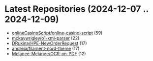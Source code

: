 # Latest Repositories (2024-12-07 .. 2024-12-09)

- [onlineCasinoScript/online-casino-script](https://github.com/onlineCasinoScript/online-casino-script) (59)
- [mckaywrigley/o1-xml-parser](https://github.com/mckaywrigley/o1-xml-parser) (22)
- [DRukina/HPE-NewOrderRequest](https://github.com/DRukina/HPE-NewOrderRequest) (17)
- [andreia/filament-nord-theme](https://github.com/andreia/filament-nord-theme) (17)
- [Melanee-Melanee/OCR-on-PDF](https://github.com/Melanee-Melanee/OCR-on-PDF) (12)
